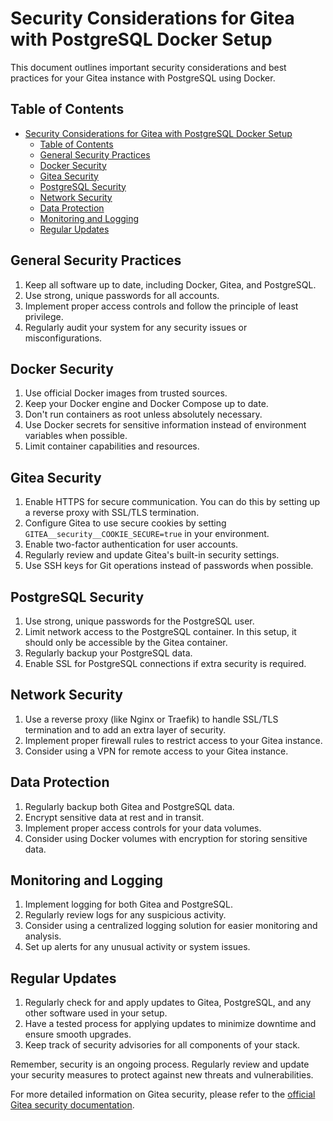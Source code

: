 # Security Considerations for Gitea with PostgreSQL Docker Setup

This document outlines important security considerations and best practices for your Gitea instance with PostgreSQL using Docker.

## Table of Contents

- [Security Considerations for Gitea with PostgreSQL Docker Setup](#security-considerations-for-gitea-with-postgresql-docker-setup)
  - [Table of Contents](#table-of-contents)
  - [General Security Practices](#general-security-practices)
  - [Docker Security](#docker-security)
  - [Gitea Security](#gitea-security)
  - [PostgreSQL Security](#postgresql-security)
  - [Network Security](#network-security)
  - [Data Protection](#data-protection)
  - [Monitoring and Logging](#monitoring-and-logging)
  - [Regular Updates](#regular-updates)

## General Security Practices

1. Keep all software up to date, including Docker, Gitea, and PostgreSQL.
2. Use strong, unique passwords for all accounts.
3. Implement proper access controls and follow the principle of least privilege.
4. Regularly audit your system for any security issues or misconfigurations.

## Docker Security

1. Use official Docker images from trusted sources.
2. Keep your Docker engine and Docker Compose up to date.
3. Don't run containers as root unless absolutely necessary.
4. Use Docker secrets for sensitive information instead of environment variables when possible.
5. Limit container capabilities and resources.

## Gitea Security

1. Enable HTTPS for secure communication. You can do this by setting up a reverse proxy with SSL/TLS termination.
2. Configure Gitea to use secure cookies by setting `GITEA__security__COOKIE_SECURE=true` in your environment.
3. Enable two-factor authentication for user accounts.
4. Regularly review and update Gitea's built-in security settings.
5. Use SSH keys for Git operations instead of passwords when possible.

## PostgreSQL Security

1. Use strong, unique passwords for the PostgreSQL user.
2. Limit network access to the PostgreSQL container. In this setup, it should only be accessible by the Gitea container.
3. Regularly backup your PostgreSQL data.
4. Enable SSL for PostgreSQL connections if extra security is required.

## Network Security

1. Use a reverse proxy (like Nginx or Traefik) to handle SSL/TLS termination and to add an extra layer of security.
2. Implement proper firewall rules to restrict access to your Gitea instance.
3. Consider using a VPN for remote access to your Gitea instance.

## Data Protection

1. Regularly backup both Gitea and PostgreSQL data.
2. Encrypt sensitive data at rest and in transit.
3. Implement proper access controls for your data volumes.
4. Consider using Docker volumes with encryption for storing sensitive data.

## Monitoring and Logging

1. Implement logging for both Gitea and PostgreSQL.
2. Regularly review logs for any suspicious activity.
3. Consider using a centralized logging solution for easier monitoring and analysis.
4. Set up alerts for any unusual activity or system issues.

## Regular Updates

1. Regularly check for and apply updates to Gitea, PostgreSQL, and any other software used in your setup.
2. Have a tested process for applying updates to minimize downtime and ensure smooth upgrades.
3. Keep track of security advisories for all components of your stack.

Remember, security is an ongoing process. Regularly review and update your security measures to protect against new threats and vulnerabilities.

For more detailed information on Gitea security, please refer to the [official Gitea security documentation](https://docs.gitea.io/en-us/security/).
